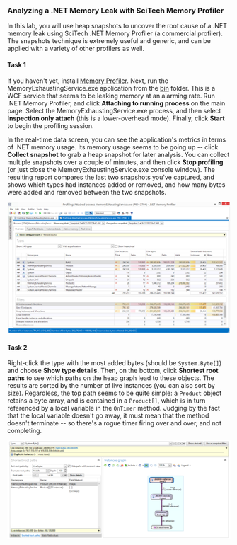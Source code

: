### Analyzing a .NET Memory Leak with SciTech Memory Profiler

In this lab, you will use heap snapshots to uncover the root cause of a .NET memory leak using SciTech .NET Memory Profiler (a commercial profiler). The snapshots technique is extremely useful and generic, and can be applied with a variety of other profilers as well.

#### Task 1

If you haven't yet, install [Memory Profiler](https://memprofiler.com/). Next, run the MemoryExhaustingService.exe application from the [bin](../dbg-sos-advancedleak/bin) folder. This is a WCF service that seems to be leaking memory at an alarming rate. Run .NET Memory Profiler, and click **Attaching to running process** on the main page. Select the MemoryExhaustingService.exe process, and then select **Inspection only attach** (this is a lower-overhead mode). Finally, click **Start** to
begin the profiling session.

In the real-time data screen, you can see the application's metrics in terms of .NET memory usage. Its memory usage seems to be going up -- click **Collect snapshot** to grab a heap snapshot for later analysis. You can collect multiple snapshots over a couple of minutes, and then click **Stop profiling** (or just close the MemoryExhaustingService.exe console window). The resulting report compares the last two snapshots you've captured, and shows which types had instances added or
removed, and how many bytes were added and removed between the two snapshots.

![SciTech memory profiler snapshot comparison](figure1.png)

#### Task 2

Right-click the type with the most added bytes (should be `System.Byte[]`) and choose **Show type details**. Then, on the bottom, click **Shortest root paths** to see which paths on the heap graph lead to these objects. The results are sorted by the number of live instances (you can also sort by size). Regardless, the top path seems to be quite simple: a `Product` object retains a byte array, and is contained in a `Product[]`, which is in turn referenced by a local variable in the
`OnTimer` method. Judging by the fact that the local variable doesn't go away, it must mean that the method doesn't terminate -- so there's a rogue timer firing over and over, and not completing.

![SciTech memory profiler root paths summary](figure2.png)
